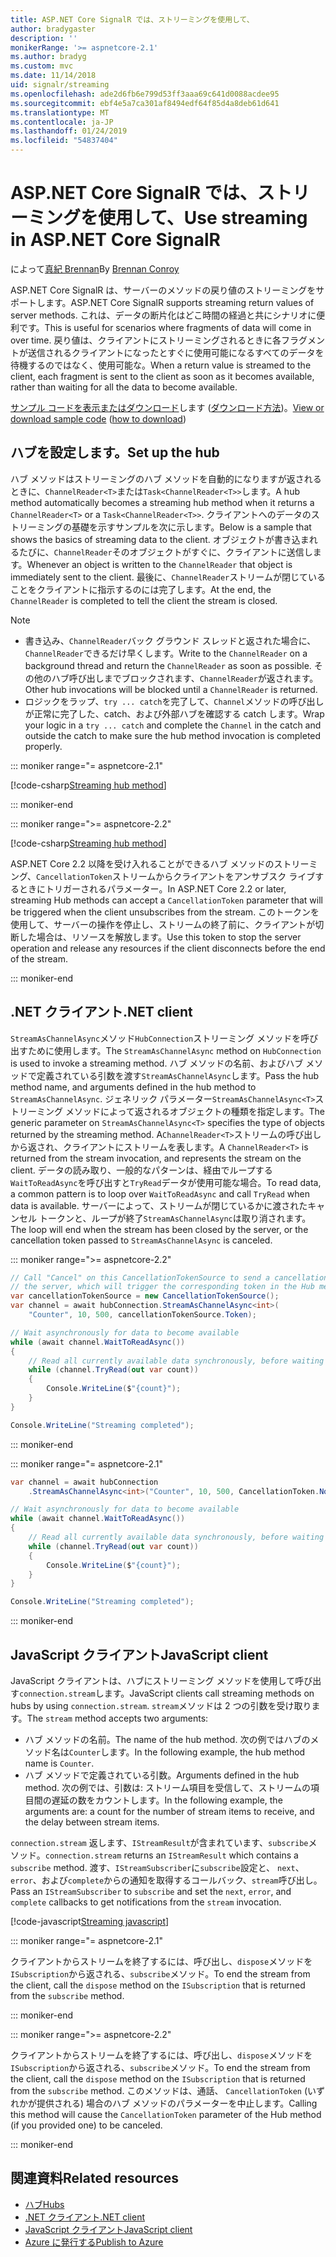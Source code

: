```yaml
---
title: ASP.NET Core SignalR では、ストリーミングを使用して、
author: bradygaster
description: ''
monikerRange: '>= aspnetcore-2.1'
ms.author: bradyg
ms.custom: mvc
ms.date: 11/14/2018
uid: signalr/streaming
ms.openlocfilehash: ade2d6fb6e799d53ff3aaa69c641d0088acdee95
ms.sourcegitcommit: ebf4e5a7ca301af8494edf64f85d4a8deb61d641
ms.translationtype: MT
ms.contentlocale: ja-JP
ms.lasthandoff: 01/24/2019
ms.locfileid: "54837404"
---
```

# <a name="use-streaming-in-aspnet-core-signalr"></a><span data-ttu-id="9bcb0-102">ASP.NET Core SignalR では、ストリーミングを使用して、</span><span class="sxs-lookup"><span data-stu-id="9bcb0-102">Use streaming in ASP.NET Core SignalR</span></span>

<span data-ttu-id="9bcb0-103">によって[真紀 Brennan](https://github.com/BrennanConroy)</span><span class="sxs-lookup"><span data-stu-id="9bcb0-103">By [Brennan Conroy](https://github.com/BrennanConroy)</span></span>

<span data-ttu-id="9bcb0-104">ASP.NET Core SignalR は、サーバーのメソッドの戻り値のストリーミングをサポートします。</span><span class="sxs-lookup"><span data-stu-id="9bcb0-104">ASP.NET Core SignalR supports streaming return values of server methods.</span></span> <span data-ttu-id="9bcb0-105">これは、データの断片化はどこ時間の経過と共にシナリオに便利です。</span><span class="sxs-lookup"><span data-stu-id="9bcb0-105">This is useful for scenarios where fragments of data will come in over time.</span></span> <span data-ttu-id="9bcb0-106">戻り値は、クライアントにストリーミングされるときに各フラグメントが送信されるクライアントになったとすぐに使用可能になるすべてのデータを待機するのではなく、使用可能な。</span><span class="sxs-lookup"><span data-stu-id="9bcb0-106">When a return value is streamed to the client, each fragment is sent to the client as soon as it becomes available, rather than waiting for all the data to become available.</span></span>

<span data-ttu-id="9bcb0-107">[サンプル コードを表示またはダウンロード](https://github.com/aspnet/Docs/tree/live/aspnetcore/signalr/streaming/sample)します ([ダウンロード方法](xref:index#how-to-download-a-sample))。</span><span class="sxs-lookup"><span data-stu-id="9bcb0-107">[View or download sample code](https://github.com/aspnet/Docs/tree/live/aspnetcore/signalr/streaming/sample) ([how to download](xref:index#how-to-download-a-sample))</span></span>

## <a name="set-up-the-hub"></a><span data-ttu-id="9bcb0-108">ハブを設定します。</span><span class="sxs-lookup"><span data-stu-id="9bcb0-108">Set up the hub</span></span>

<span data-ttu-id="9bcb0-109">ハブ メソッドはストリーミングのハブ メソッドを自動的になりますが返されるときに、`ChannelReader<T>`または`Task<ChannelReader<T>>`します。</span><span class="sxs-lookup"><span data-stu-id="9bcb0-109">A hub method automatically becomes a streaming hub method when it returns a `ChannelReader<T>` or a `Task<ChannelReader<T>>`.</span></span> <span data-ttu-id="9bcb0-110">クライアントへのデータのストリーミングの基礎を示すサンプルを次に示します。</span><span class="sxs-lookup"><span data-stu-id="9bcb0-110">Below is a sample that shows the basics of streaming data to the client.</span></span> <span data-ttu-id="9bcb0-111">オブジェクトが書き込まれるたびに、`ChannelReader`そのオブジェクトがすぐに、クライアントに送信します。</span><span class="sxs-lookup"><span data-stu-id="9bcb0-111">Whenever an object is written to the `ChannelReader` that object is immediately sent to the client.</span></span> <span data-ttu-id="9bcb0-112">最後に、`ChannelReader`ストリームが閉じていることをクライアントに指示するのには完了します。</span><span class="sxs-lookup"><span data-stu-id="9bcb0-112">At the end, the `ChannelReader` is completed to tell the client the stream is closed.</span></span>

> [!NOTE]
> * <span data-ttu-id="9bcb0-113">書き込み、`ChannelReader`バック グラウンド スレッドと返された場合に、`ChannelReader`できるだけ早くします。</span><span class="sxs-lookup"><span data-stu-id="9bcb0-113">Write to the `ChannelReader` on a background thread and return the `ChannelReader` as soon as possible.</span></span> <span data-ttu-id="9bcb0-114">その他のハブ呼び出しまでブロックされます、`ChannelReader`が返されます。</span><span class="sxs-lookup"><span data-stu-id="9bcb0-114">Other hub invocations will be blocked until a `ChannelReader` is returned.</span></span>
> * <span data-ttu-id="9bcb0-115">ロジックをラップ、`try ... catch`を完了して、`Channel`メソッドの呼び出しが正常に完了した、catch、および外部ハブを確認する catch します。</span><span class="sxs-lookup"><span data-stu-id="9bcb0-115">Wrap your logic in a `try ... catch` and complete the `Channel` in the catch and outside the catch to make sure the hub method invocation is completed properly.</span></span>

::: moniker range="= aspnetcore-2.1"

[!code-csharp[Streaming hub method](streaming/sample/Hubs/StreamHub.aspnetcore21.cs?name=snippet1)]

::: moniker-end

::: moniker range=">= aspnetcore-2.2"

[!code-csharp[Streaming hub method](streaming/sample/Hubs/StreamHub.cs?name=snippet1)]

<span data-ttu-id="9bcb0-116">ASP.NET Core 2.2 以降を受け入れることができるハブ メソッドのストリーミング、`CancellationToken`ストリームからクライアントをアンサブスク ライブするときにトリガーされるパラメーター。</span><span class="sxs-lookup"><span data-stu-id="9bcb0-116">In ASP.NET Core 2.2 or later, streaming Hub methods can accept a `CancellationToken` parameter that will be triggered when the client unsubscribes from the stream.</span></span> <span data-ttu-id="9bcb0-117">このトークンを使用して、サーバーの操作を停止し、ストリームの終了前に、クライアントが切断した場合は、リソースを解放します。</span><span class="sxs-lookup"><span data-stu-id="9bcb0-117">Use this token to stop the server operation and release any resources if the client disconnects before the end of the stream.</span></span>

::: moniker-end

## <a name="net-client"></a><span data-ttu-id="9bcb0-118">.NET クライアント</span><span class="sxs-lookup"><span data-stu-id="9bcb0-118">.NET client</span></span>

<span data-ttu-id="9bcb0-119">`StreamAsChannelAsync`メソッド`HubConnection`ストリーミング メソッドを呼び出すために使用します。</span><span class="sxs-lookup"><span data-stu-id="9bcb0-119">The `StreamAsChannelAsync` method on `HubConnection` is used to invoke a streaming method.</span></span> <span data-ttu-id="9bcb0-120">ハブ メソッドの名前、およびハブ メソッドで定義されている引数を渡す`StreamAsChannelAsync`します。</span><span class="sxs-lookup"><span data-stu-id="9bcb0-120">Pass the hub method name, and arguments defined in the hub method to `StreamAsChannelAsync`.</span></span> <span data-ttu-id="9bcb0-121">ジェネリック パラメーター`StreamAsChannelAsync<T>`ストリーミング メソッドによって返されるオブジェクトの種類を指定します。</span><span class="sxs-lookup"><span data-stu-id="9bcb0-121">The generic parameter on `StreamAsChannelAsync<T>` specifies the type of objects returned by the streaming method.</span></span> <span data-ttu-id="9bcb0-122">A`ChannelReader<T>`ストリームの呼び出しから返され、クライアントにストリームを表します。</span><span class="sxs-lookup"><span data-stu-id="9bcb0-122">A `ChannelReader<T>` is returned from the stream invocation, and represents the stream on the client.</span></span> <span data-ttu-id="9bcb0-123">データの読み取り、一般的なパターンは、経由でループする`WaitToReadAsync`を呼び出すと`TryRead`データが使用可能な場合。</span><span class="sxs-lookup"><span data-stu-id="9bcb0-123">To read data, a common pattern is to loop over `WaitToReadAsync` and call `TryRead` when data is available.</span></span> <span data-ttu-id="9bcb0-124">サーバーによって、ストリームが閉じているかに渡されたキャンセル トークンと、ループが終了`StreamAsChannelAsync`は取り消されます。</span><span class="sxs-lookup"><span data-stu-id="9bcb0-124">The loop will end when the stream has been closed by the server, or the cancellation token passed to `StreamAsChannelAsync` is canceled.</span></span>

::: moniker range=">= aspnetcore-2.2"

```csharp
// Call "Cancel" on this CancellationTokenSource to send a cancellation message to 
// the server, which will trigger the corresponding token in the Hub method.
var cancellationTokenSource = new CancellationTokenSource();
var channel = await hubConnection.StreamAsChannelAsync<int>(
    "Counter", 10, 500, cancellationTokenSource.Token);

// Wait asynchronously for data to become available
while (await channel.WaitToReadAsync())
{
    // Read all currently available data synchronously, before waiting for more data
    while (channel.TryRead(out var count))
    {
        Console.WriteLine($"{count}");
    }
}

Console.WriteLine("Streaming completed");
```

::: moniker-end

::: moniker range="= aspnetcore-2.1"

```csharp
var channel = await hubConnection
    .StreamAsChannelAsync<int>("Counter", 10, 500, CancellationToken.None);

// Wait asynchronously for data to become available
while (await channel.WaitToReadAsync())
{
    // Read all currently available data synchronously, before waiting for more data
    while (channel.TryRead(out var count))
    {
        Console.WriteLine($"{count}");
    }
}

Console.WriteLine("Streaming completed");
```

::: moniker-end

## <a name="javascript-client"></a><span data-ttu-id="9bcb0-125">JavaScript クライアント</span><span class="sxs-lookup"><span data-stu-id="9bcb0-125">JavaScript client</span></span>

<span data-ttu-id="9bcb0-126">JavaScript クライアントは、ハブにストリーミング メソッドを使用して呼び出す`connection.stream`します。</span><span class="sxs-lookup"><span data-stu-id="9bcb0-126">JavaScript clients call streaming methods on hubs by using `connection.stream`.</span></span> <span data-ttu-id="9bcb0-127">`stream`メソッドは 2 つの引数を受け取ります。</span><span class="sxs-lookup"><span data-stu-id="9bcb0-127">The `stream` method accepts two arguments:</span></span>

* <span data-ttu-id="9bcb0-128">ハブ メソッドの名前。</span><span class="sxs-lookup"><span data-stu-id="9bcb0-128">The name of the hub method.</span></span> <span data-ttu-id="9bcb0-129">次の例ではハブのメソッド名は`Counter`します。</span><span class="sxs-lookup"><span data-stu-id="9bcb0-129">In the following example, the hub method name is `Counter`.</span></span>
* <span data-ttu-id="9bcb0-130">ハブ メソッドで定義されている引数。</span><span class="sxs-lookup"><span data-stu-id="9bcb0-130">Arguments defined in the hub method.</span></span> <span data-ttu-id="9bcb0-131">次の例では、引数は: ストリーム項目を受信して、ストリームの項目間の遅延の数をカウントします。</span><span class="sxs-lookup"><span data-stu-id="9bcb0-131">In the following example, the arguments are: a count for the number of stream items to receive, and the delay between stream items.</span></span>

<span data-ttu-id="9bcb0-132">`connection.stream` 返します、`IStreamResult`が含まれています、`subscribe`メソッド。</span><span class="sxs-lookup"><span data-stu-id="9bcb0-132">`connection.stream` returns an `IStreamResult` which contains a `subscribe` method.</span></span> <span data-ttu-id="9bcb0-133">渡す、`IStreamSubscriber`に`subscribe`設定と、 `next`、 `error`、および`complete`からの通知を取得するコールバック、`stream`呼び出し。</span><span class="sxs-lookup"><span data-stu-id="9bcb0-133">Pass an `IStreamSubscriber` to `subscribe` and set the `next`, `error`, and `complete` callbacks to get notifications from the `stream` invocation.</span></span>

[!code-javascript[Streaming javascript](streaming/sample/wwwroot/js/stream.js?range=19-36)]

::: moniker range="= aspnetcore-2.1"

<span data-ttu-id="9bcb0-134">クライアントからストリームを終了するには、呼び出し、`dispose`メソッドを`ISubscription`から返される、`subscribe`メソッド。</span><span class="sxs-lookup"><span data-stu-id="9bcb0-134">To end the stream from the client, call the `dispose` method on the `ISubscription` that is returned from the `subscribe` method.</span></span>

::: moniker-end

::: moniker range=">= aspnetcore-2.2"

<span data-ttu-id="9bcb0-135">クライアントからストリームを終了するには、呼び出し、`dispose`メソッドを`ISubscription`から返される、`subscribe`メソッド。</span><span class="sxs-lookup"><span data-stu-id="9bcb0-135">To end the stream from the client, call the `dispose` method on the `ISubscription` that is returned from the `subscribe` method.</span></span> <span data-ttu-id="9bcb0-136">このメソッドは、通話、 `CancellationToken` (いずれかが提供される) 場合のハブ メソッドのパラメーターを中止します。</span><span class="sxs-lookup"><span data-stu-id="9bcb0-136">Calling this method will cause the `CancellationToken` parameter of the Hub method (if you provided one) to be canceled.</span></span>

::: moniker-end

## <a name="related-resources"></a><span data-ttu-id="9bcb0-137">関連資料</span><span class="sxs-lookup"><span data-stu-id="9bcb0-137">Related resources</span></span>

* [<span data-ttu-id="9bcb0-138">ハブ</span><span class="sxs-lookup"><span data-stu-id="9bcb0-138">Hubs</span></span>](xref:signalr/hubs)
* [<span data-ttu-id="9bcb0-139">.NET クライアント</span><span class="sxs-lookup"><span data-stu-id="9bcb0-139">.NET client</span></span>](xref:signalr/dotnet-client)
* [<span data-ttu-id="9bcb0-140">JavaScript クライアント</span><span class="sxs-lookup"><span data-stu-id="9bcb0-140">JavaScript client</span></span>](xref:signalr/javascript-client)
* [<span data-ttu-id="9bcb0-141">Azure に発行する</span><span class="sxs-lookup"><span data-stu-id="9bcb0-141">Publish to Azure</span></span>](xref:signalr/publish-to-azure-web-app)
